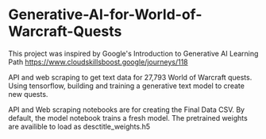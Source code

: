 # Generative-AI-for-World-of-Warcraft-Quests
This project was inspired by Google's Introduction to Generative AI Learning Path https://www.cloudskillsboost.google/journeys/118

API and web scraping to get text data for 27,793 World of Warcraft quests. Using tensorflow, building and training a generative text model to create new quests.

API and Web scraping notebooks are for creating the Final Data CSV.
By default, the model notebook trains a fresh model. The pretrained weights are availible to load as desctitle_weights.h5
